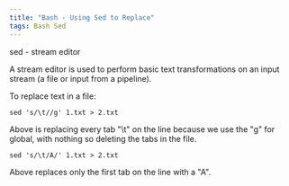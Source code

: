 ```yaml
---
title: "Bash - Using Sed to Replace"
tags: Bash Sed 
---
```



sed - stream editor

A stream editor is used to perform basic text transformations on an input stream (a file or input from a pipeline).

To replace text in a file:

```
sed 's/\t//g' 1.txt > 2.txt
```

Above is replacing every tab "\t" on the line because we use the "g" for global, with nothing so deleting the tabs in the file.

```
sed 's/\t/A/' 1.txt > 2.txt
```

Above replaces only the first tab on the line with a "A".

